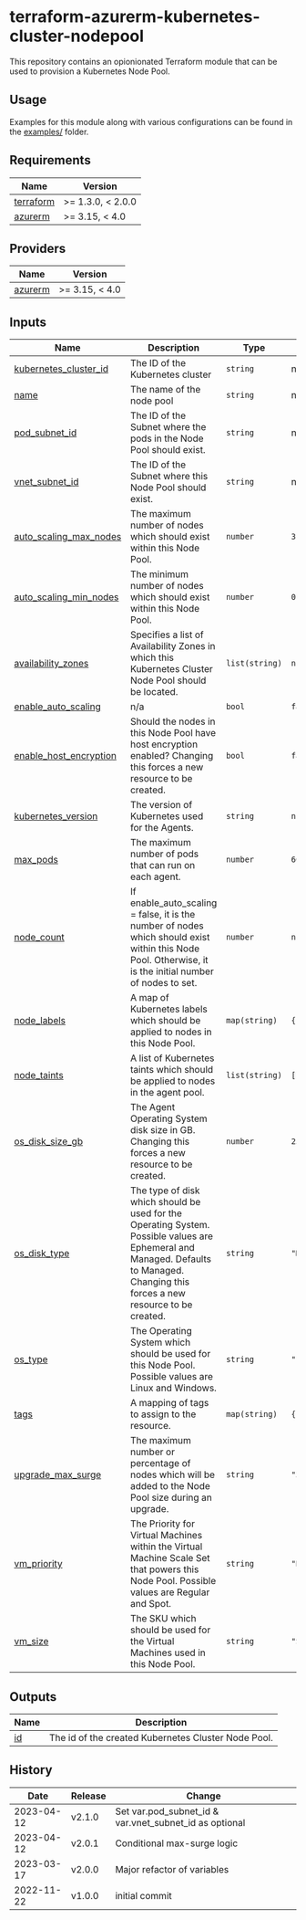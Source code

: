 # terraform-azurerm-kubernetes-cluster-nodepool

This repository contains an opionionated Terraform module that can be used to provision a Kubernetes Node Pool.

## Usage

Examples for this module along with various configurations can be found in the [examples/](examples/) folder.

<!-- BEGIN_TF_DOCS -->
## Requirements

| Name | Version |
|------|---------|
| <a name="requirement_terraform"></a> [terraform](#requirement\_terraform) | >= 1.3.0, < 2.0.0 |
| <a name="requirement_azurerm"></a> [azurerm](#requirement\_azurerm) | >= 3.15, < 4.0 |

## Providers

| Name | Version |
|------|---------|
| <a name="provider_azurerm"></a> [azurerm](#provider\_azurerm) | >= 3.15, < 4.0 |



## Inputs

| Name | Description | Type | Default | Required |
|------|-------------|------|---------|:--------:|
| <a name="input_kubernetes_cluster_id"></a> [kubernetes\_cluster\_id](#input\_kubernetes\_cluster\_id) | The ID of the Kubernetes cluster | `string` | n/a | yes |
| <a name="input_name"></a> [name](#input\_name) | The name of the node pool | `string` | n/a | yes |
| <a name="input_pod_subnet_id"></a> [pod\_subnet\_id](#input\_pod\_subnet\_id) | The ID of the Subnet where the pods in the Node Pool should exist. | `string` | n/a | yes |
| <a name="input_vnet_subnet_id"></a> [vnet\_subnet\_id](#input\_vnet\_subnet\_id) | The ID of the Subnet where this Node Pool should exist. | `string` | n/a | yes |
| <a name="input_auto_scaling_max_nodes"></a> [auto\_scaling\_max\_nodes](#input\_auto\_scaling\_max\_nodes) | The maximum number of nodes which should exist within this Node Pool. | `number` | `3` | no |
| <a name="input_auto_scaling_min_nodes"></a> [auto\_scaling\_min\_nodes](#input\_auto\_scaling\_min\_nodes) | The minimum number of nodes which should exist within this Node Pool. | `number` | `0` | no |
| <a name="input_availability_zones"></a> [availability\_zones](#input\_availability\_zones) | Specifies a list of Availability Zones in which this Kubernetes Cluster Node Pool should be located. | `list(string)` | `null` | no |
| <a name="input_enable_auto_scaling"></a> [enable\_auto\_scaling](#input\_enable\_auto\_scaling) | n/a | `bool` | `false` | no |
| <a name="input_enable_host_encryption"></a> [enable\_host\_encryption](#input\_enable\_host\_encryption) | Should the nodes in this Node Pool have host encryption enabled? Changing this forces a new resource to be created. | `bool` | `false` | no |
| <a name="input_kubernetes_version"></a> [kubernetes\_version](#input\_kubernetes\_version) | The version of Kubernetes used for the Agents. | `string` | `null` | no |
| <a name="input_max_pods"></a> [max\_pods](#input\_max\_pods) | The maximum number of pods that can run on each agent. | `number` | `60` | no |
| <a name="input_node_count"></a> [node\_count](#input\_node\_count) | If enable\_auto\_scaling = false, it is the number of nodes which should exist within this Node Pool. Otherwise, it is the initial number of nodes to set. | `number` | `null` | no |
| <a name="input_node_labels"></a> [node\_labels](#input\_node\_labels) | A map of Kubernetes labels which should be applied to nodes in this Node Pool. | `map(string)` | `{}` | no |
| <a name="input_node_taints"></a> [node\_taints](#input\_node\_taints) | A list of Kubernetes taints which should be applied to nodes in the agent pool. | `list(string)` | `[]` | no |
| <a name="input_os_disk_size_gb"></a> [os\_disk\_size\_gb](#input\_os\_disk\_size\_gb) | The Agent Operating System disk size in GB. Changing this forces a new resource to be created. | `number` | `256` | no |
| <a name="input_os_disk_type"></a> [os\_disk\_type](#input\_os\_disk\_type) | The type of disk which should be used for the Operating System. Possible values are Ephemeral and Managed. Defaults to Managed. Changing this forces a new resource to be created. | `string` | `"Managed"` | no |
| <a name="input_os_type"></a> [os\_type](#input\_os\_type) | The Operating System which should be used for this Node Pool. Possible values are Linux and Windows. | `string` | `"Linux"` | no |
| <a name="input_tags"></a> [tags](#input\_tags) | A mapping of tags to assign to the resource. | `map(string)` | `{}` | no |
| <a name="input_upgrade_max_surge"></a> [upgrade\_max\_surge](#input\_upgrade\_max\_surge) | The maximum number or percentage of nodes which will be added to the Node Pool size during an upgrade. | `string` | `"33%"` | no |
| <a name="input_vm_priority"></a> [vm\_priority](#input\_vm\_priority) | The Priority for Virtual Machines within the Virtual Machine Scale Set that powers this Node Pool. Possible values are Regular and Spot. | `string` | `"Regular"` | no |
| <a name="input_vm_size"></a> [vm\_size](#input\_vm\_size) | The SKU which should be used for the Virtual Machines used in this Node Pool. | `string` | `"Standard_D2s_v3"` | no |

## Outputs

| Name | Description |
|------|-------------|
| <a name="output_id"></a> [id](#output\_id) | The id of the created Kubernetes Cluster Node Pool. |
<!-- END_TF_DOCS -->

## History

| Date       | Release | Change                                                  |
| ---------- | ------- | ------------------------------------------------------- |
| 2023-04-12 | v2.1.0  | Set var.pod_subnet_id & var.vnet_subnet_id as optional  |
| 2023-04-12 | v2.0.1  | Conditional max-surge logic                             |
| 2023-03-17 | v2.0.0  | Major refactor of variables                             |
| 2022-11-22 | v1.0.0  | initial commit                                          |
